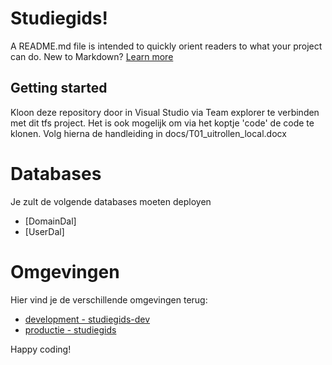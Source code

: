 # Studiegids!
A README.md file is intended to quickly orient readers to what your project can do.  New to Markdown? [Learn more](http://go.microsoft.com/fwlink/p/?LinkId=524306&clcid=0x409)

## Getting started

Kloon deze repository door in Visual Studio via Team explorer te verbinden met dit tfs project. 
Het is ook mogelijk om via het koptje 'code' de code te klonen. 
Volg hierna de handleiding in docs/T01_uitrollen_local.docx

# Databases

Je zult de volgende databases moeten deployen
* [DomainDal]
* [UserDal]

# Omgevingen

Hier vind je de verschillende omgevingen terug:
* [development - studiegids-dev](http://studiegids-dev.azurewebsites.net)
* [productie - studiegids](http://studiegids.azurewebsites.net)



Happy coding!